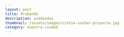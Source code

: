 ```yaml
---
layout: post
title: Probando
description: asddasdas
thumbnail: /assets/images/cintia-susñar-proyecto.jpg
category: nuestra-ciudad
---
```

